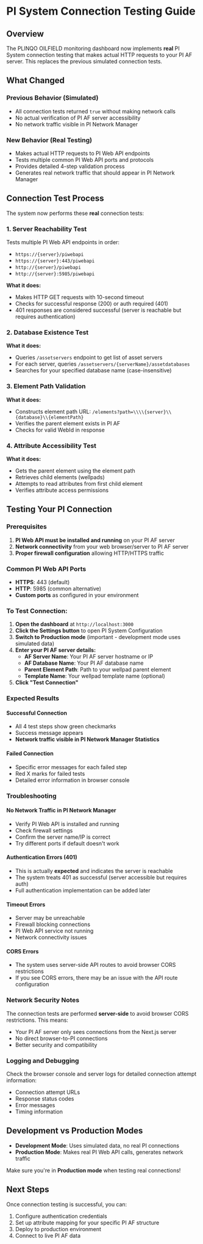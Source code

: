 # PI System Connection Testing Guide

## Overview
The PLINQO OILFIELD monitoring dashboard now implements **real** PI System connection testing that makes actual HTTP requests to your PI AF server. This replaces the previous simulated connection tests.

## What Changed

### Previous Behavior (Simulated)
- All connection tests returned `true` without making network calls
- No actual verification of PI AF server accessibility
- No network traffic visible in PI Network Manager

### New Behavior (Real Testing)
- Makes actual HTTP requests to PI Web API endpoints
- Tests multiple common PI Web API ports and protocols
- Provides detailed 4-step validation process
- Generates real network traffic that should appear in PI Network Manager

## Connection Test Process

The system now performs these **real** connection tests:

### 1. Server Reachability Test
Tests multiple PI Web API endpoints in order:
- `https://{server}/piwebapi`
- `https://{server}:443/piwebapi`
- `http://{server}/piwebapi`
- `http://{server}:5985/piwebapi`

**What it does:**
- Makes HTTP GET requests with 10-second timeout
- Checks for successful response (200) or auth required (401)
- 401 responses are considered successful (server is reachable but requires authentication)

### 2. Database Existence Test
**What it does:**
- Queries `/assetservers` endpoint to get list of asset servers
- For each server, queries `/assetservers/{serverName}/assetdatabases`
- Searches for your specified database name (case-insensitive)

### 3. Element Path Validation
**What it does:**
- Constructs element path URL: `/elements?path=\\\\{server}\\{database}\\{elementPath}`
- Verifies the parent element exists in PI AF
- Checks for valid WebId in response

### 4. Attribute Accessibility Test
**What it does:**
- Gets the parent element using the element path
- Retrieves child elements (wellpads)
- Attempts to read attributes from first child element
- Verifies attribute access permissions

## Testing Your PI Connection

### Prerequisites
1. **PI Web API must be installed and running** on your PI AF server
2. **Network connectivity** from your web browser/server to PI AF server
3. **Proper firewall configuration** allowing HTTP/HTTPS traffic

### Common PI Web API Ports
- **HTTPS**: 443 (default)
- **HTTP**: 5985 (common alternative)
- **Custom ports** as configured in your environment

### To Test Connection:

1. **Open the dashboard** at `http://localhost:3000`
2. **Click the Settings button** to open PI System Configuration
3. **Switch to Production mode** (important - development mode uses simulated data)
4. **Enter your PI AF server details:**
   - **AF Server Name**: Your PI AF server hostname or IP
   - **AF Database Name**: Your PI AF database name
   - **Parent Element Path**: Path to your wellpad parent element
   - **Template Name**: Your wellpad template name (optional)
5. **Click "Test Connection"**

### Expected Results

#### Successful Connection
- All 4 test steps show green checkmarks
- Success message appears
- **Network traffic visible in PI Network Manager Statistics**

#### Failed Connection
- Specific error messages for each failed step
- Red X marks for failed tests
- Detailed error information in browser console

### Troubleshooting

#### No Network Traffic in PI Network Manager
- Verify PI Web API is installed and running
- Check firewall settings
- Confirm the server name/IP is correct
- Try different ports if default doesn't work

#### Authentication Errors (401)
- This is actually **expected** and indicates the server is reachable
- The system treats 401 as successful (server accessible but requires auth)
- Full authentication implementation can be added later

#### Timeout Errors
- Server may be unreachable
- Firewall blocking connections
- PI Web API service not running
- Network connectivity issues

#### CORS Errors
- The system uses server-side API routes to avoid browser CORS restrictions
- If you see CORS errors, there may be an issue with the API route configuration

### Network Security Notes

The connection tests are performed **server-side** to avoid browser CORS restrictions. This means:
- Your PI AF server only sees connections from the Next.js server
- No direct browser-to-PI connections
- Better security and compatibility

### Logging and Debugging

Check the browser console and server logs for detailed connection attempt information:
- Connection attempt URLs
- Response status codes
- Error messages
- Timing information

## Development vs Production Modes

- **Development Mode**: Uses simulated data, no real PI connections
- **Production Mode**: Makes real PI Web API calls, generates network traffic

Make sure you're in **Production mode** when testing real connections!

## Next Steps

Once connection testing is successful, you can:
1. Configure authentication credentials
2. Set up attribute mapping for your specific PI AF structure
3. Deploy to production environment
4. Connect to live PI AF data

